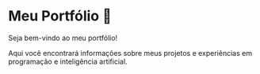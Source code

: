 # Meu Portfólio 🚀  

Seja bem-vindo ao meu portfólio!  

Aqui você encontrará informações sobre meus projetos e experiências em programação e inteligência artificial.  
